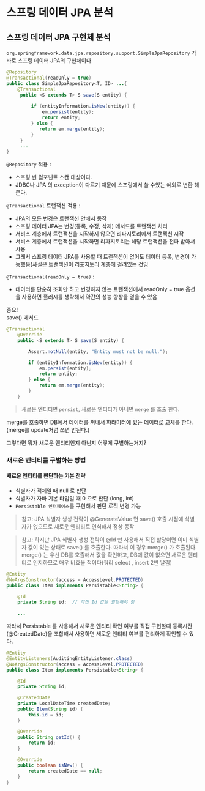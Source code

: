 # 스프링 데이터 JPA 분석

## 스프링 데이터 JPA 구현체 분석

`org.springframework.data.jpa.repository.support.SimpleJpaRepository` 가 바로 스프링 데이터 JPA의 구현체이다

```java
@Repository
@Transactional(readOnly = true)
public class SimpleJpaRepository<T, ID> ...{
    @Transactional
     public <S extends T> S save(S entity) {
        
         if (entityInformation.isNew(entity)) {
             em.persist(entity);
             return entity;
         } else {
            return em.merge(entity);
         }
     }
     ...
}
```

`@Repository` 적용 : 
+ 스프링 빈 컴포넌트 스캔 대상이다.
+ JDBC나 JPA 의 exception이 다르기 때문에 스프링에서 쓸 수있는 예외로 변환 해준다.


`@Transactional` 트랜잭션 적용 : 

+ JPA의 모든 변경은 트랜잭션 안에서 동작
+ 스프링 데이터 JPA는 변경(등록, 수정, 삭제) 메서드를 트랜잭션 처리
+ 서비스 계층에서 트랜잭션을 시작하지 않으면 리파지토리에서 트랜잭션 시작
+ 서비스 계층에서 트랜잭션을 시작하면 리파지토리는 해당 트랜잭션을 전파 받아서 사용
+ 그래서 스프링 데이터 JPA를 사용할 때 트랜잭션이 없어도 데이터 등록, 변경이 가능했음(사실은 트랜잭션이 리포지토리 계층에 걸려있는 것임


`@Transactional(readOnly = true)` :
+ 데이터를 단순히 조회만 하고 변경하지 않는 트랜잭션에서 readOnly = true 옵션을 사용하면
플러시를 생략해서 약간의 성능 향상을 얻을 수 있음


중요!  
save() 메서드
```java
@Transactional
	@Override
	public <S extends T> S save(S entity) {

		Assert.notNull(entity, "Entity must not be null.");

		if (entityInformation.isNew(entity)) {  
			em.persist(entity);
			return entity;
		} else {
			return em.merge(entity);
		}
	}
```
> 새로운 엔티티면 `persist`, 새로운 엔티티가 아니면 `merge` 를 호출 한다.

merge를 호출하면 DB에서 데이터를 꺼내서 파라미터에 있는 데이터로 교체를 한다.(merge를 update처럼 쓰면 안된다.)

그렇다면 뭐가 새로운 엔티티인지 아닌지 어떻게 구별하는거지?
### 새로운 엔티티를 구별하는 방법

#### 새로운 엔티티를 판단하는 기본 전략
+ 식별자가 객체일 때 null 로 판단
+ 식별자가 자바 기본 타입일 때 0 으로 판단 (long, int)
+ `Persistable 인터페이스`를 구현해서 판단 로직 변경 가능


> 참고: JPA 식별자 생성 전략이 @GenerateValue 면 save() 호출 시점에 식별자가 없으므로 새로운
엔티티로 인식해서 정상 동작


> 참고: 하지만 JPA 식별자 생성 전략이 @Id 만 사용해서 직접 할당이면 이미
식별자 값이 있는 상태로 save() 를 호출한다. 따라서 이 경우 merge() 가 호출된다. merge() 는 우선
DB를 호출해서 값을 확인하고, DB에 값이 없으면 새로운 엔티티로 인지하므로 매우 비효율 적이다(쿼리 select , insert 2번 날림)

```java
@Entity
@NoArgsConstructor(access = AccessLevel.PROTECTED)
public class Item implements Persistable<String> {

    @Id
    private String id;  // 직접 Id 값을 할당해야 함
    
    ...
```

따라서 Persistable 를 사용해서 새로운 엔티티 확인 여부를 직접 구현할때 
등록시간(@CreatedDate)을 조합해서 사용하면 새로운 엔티티 여부를 편리하게 확인할
수 있다.

```java
@Entity
@EntityListeners(AuditingEntityListener.class)
@NoArgsConstructor(access = AccessLevel.PROTECTED)
public class Item implements Persistable<String> {

    @Id
    private String id;

    @CreatedDate
    private LocalDateTime createdDate;
    public Item(String id) {
        this.id = id;
    }

    @Override
    public String getId() {
        return id;
    }

    @Override
    public boolean isNew() {
        return createdDate == null;
    }
}
```